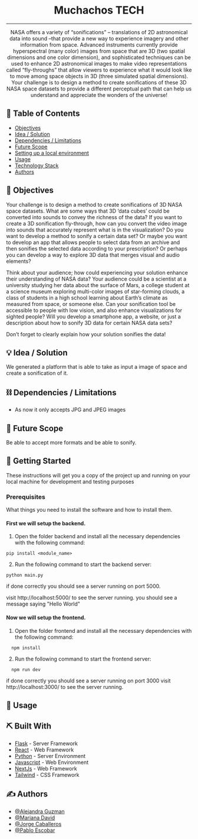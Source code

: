 
<h1 align="center">Muchachos TECH</h1>

<div align="center">

</div>

---

<p align="center"> NASA offers a variety of “sonifications” – translations of 2D astronomical data into sound –that provide a new way to experience imagery and other information from space. Advanced instruments currently provide hyperspectral (many color) images from space that are 3D (two spatial dimensions and one color dimension), and sophisticated techniques can be used to enhance 2D astronomical images to make video representations called “fly-throughs” that allow viewers to experience what it would look like to move among space objects in 3D (three simulated spatial dimensions). Your challenge is to design a method to create sonifications of these 3D NASA space datasets to provide a different perceptual path that can help us understand and appreciate the wonders of the universe!
    <br> 
</p>

## 📝 Table of Contents

- [Objectives](#objectives)
- [Idea / Solution](#idea)
- [Dependencies / Limitations](#limitations)
- [Future Scope](#future_scope)
- [Setting up a local environment](#getting_started)
- [Usage](#usage)
- [Technology Stack](#tech_stack)
- [Authors](#authors)

## 🚀 Objectives <a name = "objectives"></a>

Your challenge is to design a method to create sonifications of 3D NASA space datasets. What are some ways that 3D ‘data cubes’ could be converted into sounds to convey the richness of the data? If you want to create a 3D sonification fly-through, how can you convert the video image into sounds that accurately represent what is in the visualization? Do you want to develop a method to sonify a certain data set? Or maybe you want to develop an app that allows people to select data from an archive and then sonifies the selected data according to your prescription? Or perhaps you can develop a way to explore 3D data that merges visual and audio elements?

Think about your audience; how could experiencing your solution enhance their understanding of NASA data? Your audience could be a scientist at a university studying her data about the surface of Mars, a college student at a science museum exploring multi-color images of star-forming clouds, a class of students in a high school learning about Earth’s climate as measured from space, or someone else. Can your sonification tool be accessible to people with low vision, and also enhance visualizations for sighted people? Will you develop a smartphone app, a website, or just a description about how to sonify 3D data for certain NASA data sets?

Don’t forget to clearly explain how your solution sonifies the data!

## 💡 Idea / Solution <a name = "idea"></a>

We generated a platform that is able to take as input a image of space and create a sonification of it.

## ⛓️ Dependencies / Limitations <a name = "limitations"></a>

- As now it only accepts JPG and JPEG images

## 🚀 Future Scope <a name = "future_scope"></a>

Be able to accept more formats and be able to sonify.

## 🏁 Getting Started <a name = "getting_started"></a>

These instructions will get you a copy of the project up and running on your local machine for development
and testing purposes

### Prerequisites

What things you need to install the software and how to install them.
#### First we will setup the backend.

1. Open the folder backend and install all the necessary dependencies with the following command:

```
pip install <module_name>
```

2. Run the following command to start the backend server:

```
python main.py
```

if done correctly you should see a server running on port 5000.

visit http://localhost:5000/ to see the server running.
you should see a message saying "Hello World"



#### Now we will setup the frontend.

1. Open the folder frontend and install all the necessary dependencies with the following command:

```
  npm install
```

2. Run the following command to start the frontend server:

```
  npm run dev
```

if done correctly you should see a server running on port 3000
visit http://localhost:3000/ to see the server running.


## 🎈 Usage <a name="usage"></a>



## ⛏️ Built With <a name = "tech_stack"></a>

- [Flask](https://flask.palletsprojects.com/en/1.1.x/) - Server Framework
- [React](https://reactjs.org/) - Web Framework
- [Python](https://www.python.org/) - Server Environment
- [Javascript](https://www.javascript.com/) - Web Environment
- [NextJs](https://nextjs.org/) - Web Framework
- [Tailwind](https://tailwindcss.com/) - CSS Framework

## ✍️ Authors <a name = "authors"></a>

- [@Alejandra Guzman](https://github.com/guzmanalejandra)
- [@Mariana David](https://github.com/marianadaso3)
- [@Jorge Caballeros](https://github.com/JorgeCab2711)
- [@Pablo Escobar](https://github.com/esc20936)

